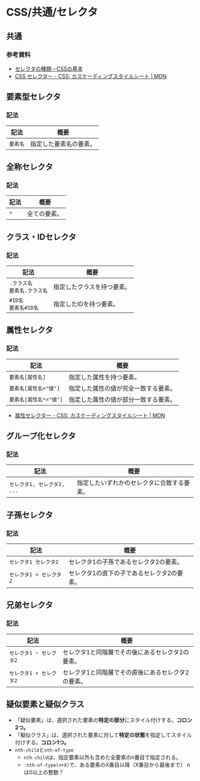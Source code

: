 # CSS/共通/セレクタ

## 共通

### 参考資料

- [セレクタの種類－CSSの基本](http://www.htmq.com/csskihon/005.shtml)
- [CSS セレクター - CSS: カスケーディングスタイルシート | MDN](https://developer.mozilla.org/ja/docs/Web/CSS/CSS_Selectors)

## 要素型セレクタ

### 記法

| 記法     | 概要                   |
| -------- | ---------------------- |
| `要素名` | 指定した要素名の要素。 |

## 全称セレクタ

### 記法

| 記法 | 概要         |
| ---- | ------------ |
| `*`  | 全ての要素。 |

## クラス・IDセレクタ

### 記法

| 記法                               | 概要                       |
| ---------------------------------- | -------------------------- |
| `.クラス名`<br />`要素名.クラス名` | 指定したクラスを持つ要素。 |
| `#ID名`<br />`要素名#ID名`         | 指定したIDを持つ要素。     |

## 属性セレクタ

### 記法

| 記法                   | 概要                                 |
| ---------------------- | ------------------------------------ |
| `要素名[属性名]`       | 指定した属性を持つ要素。             |
| `要素名[属性名="値"]`  | 指定した属性の値が完全一致する要素。 |
| `要素名[属性名*="値"]` | 指定した属性の値が部分一致する要素。 |

- [属性セレクター - CSS: カスケーディングスタイルシート | MDN](https://developer.mozilla.org/ja/docs/Web/CSS/Attribute_selectors)

## グループ化セレクタ

### 記法

| 記法                        | 概要                                       |
| --------------------------- | ------------------------------------------ |
| `セレクタ1, セレクタ2, ...` | 指定したいずれかのセレクタに合致する要素。 |

## 子孫セレクタ

### 記法

| 記法                    | 概要                                       |
| ----------------------- | ------------------------------------------ |
| `セレクタ1 セレクタ2`   | セレクタ1の子孫であるセレクタ2の要素。     |
| `セレクタ1 > セレクタ2` | セレクタ1の直下の子であるセレクタ2の要素。 |

## 兄弟セレクタ

### 記法

| 記法                    | 概要                                               |
| ----------------------- | -------------------------------------------------- |
| `セレクタ1 ~ セレクタ2` | セレクタ1と同階層でその後にあるセレクタ2の要素。   |
| `セレクタ1 + セレクタ2` | セレクタ1と同階層でその直後にあるセレクタ2の要素。 |

## 疑似要素と疑似クラス

- 「疑似要素」は、選択された要素の**特定の部分**にスタイル付けする。**コロン2つ。**
- 「擬似クラス」は、選択された要素に対して**特定の状態**を指定してスタイル付けする。**コロン1つ。**
- `nth-child`と`nth-of-type`
  - `nth-child`は、指定要素以外も含めた全要素のn番目で指定される。
  - `:nth-of-type(n+X)`で、ある要素のX番目以降（X番目から最後まで）
    nは0以上の整数？
